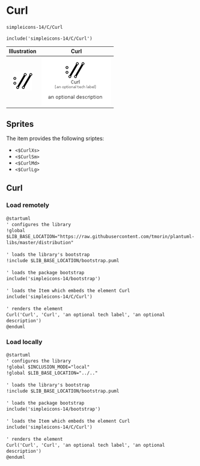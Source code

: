# Curl


```text
simpleicons-14/C/Curl
```

```text
include('simpleicons-14/C/Curl')
```



| Illustration | Curl |
| :---: | :---: |
| ![illustration for Illustration](../../simpleicons-14/C/Curl.png) | ![illustration for Curl](../../simpleicons-14/C/Curl.Local.png) |



## Sprites
The item provides the following sriptes:

- `<$CurlXs>`
- `<$CurlSm>`
- `<$CurlMd>`
- `<$CurlLg>`





## Curl

### Load remotely
```plantuml
@startuml
' configures the library
!global $LIB_BASE_LOCATION="https://raw.githubusercontent.com/tmorin/plantuml-libs/master/distribution"

' loads the library's bootstrap
!include $LIB_BASE_LOCATION/bootstrap.puml

' loads the package bootstrap
include('simpleicons-14/bootstrap')

' loads the Item which embeds the element Curl
include('simpleicons-14/C/Curl')

' renders the element
Curl('Curl', 'Curl', 'an optional tech label', 'an optional description')
@enduml
```

### Load locally
```plantuml
@startuml
' configures the library
!global $INCLUSION_MODE="local"
!global $LIB_BASE_LOCATION="../.."

' loads the library's bootstrap
!include $LIB_BASE_LOCATION/bootstrap.puml

' loads the package bootstrap
include('simpleicons-14/bootstrap')

' loads the Item which embeds the element Curl
include('simpleicons-14/C/Curl')

' renders the element
Curl('Curl', 'Curl', 'an optional tech label', 'an optional description')
@enduml
```

